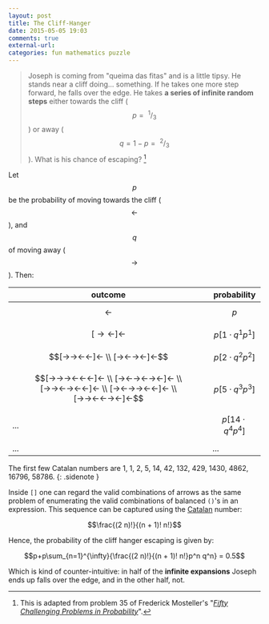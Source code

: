 ```yaml
---
layout: post
title: The Cliff-Hanger
date: 2015-05-05 19:03
comments: true
external-url:
categories: fun mathematics puzzle
---
```


> Joseph is coming from "queima das fitas" and is a little tipsy. He stands near a cliff doing... something. If he takes one more step forward, he falls over the edge. He takes **a series of infinite random steps** either towards the cliff ($$p=~^1/_3$$) or away ($$q=1-p=~^2/_3$$). What is his chance of escaping? [^a]

  [^a]: This is adapted from problem 35 of Frederick Mosteller's "*[Fifty Challenging Problems in Probability](http://www.amazon.com/Challenging-Problems-Probability-Solutions-Mathematics/dp/0486653552)*".

Let $$p$$ be the probability of moving towards the cliff ($$←$$), and $$q$$ of moving away ($$→$$). Then:

| outcome               | probability |
|-----------------------|-------------|
| $$←$$                   | $$p$$         |
| $$[→←]←$$               | $$p[1\cdot q^1p^1]$$ |
| $$[→→←←]← \\ [→←→←]←$$  | $$p[2\cdot q^2p^2]$$         |
| $$[→→→←←←]← \\ [→←→←→←]← \\ [→→←→←←]← \\ [→←→→←←]← \\ [→→←←→←]←$$  | $$p[5\cdot q^3p^3]$$         |
| ... | $$p[14\cdot q^4p^4]$$
| ... | ... |


The first few Catalan numbers are 1, 1, 2, 5, 14, 42, 132, 429, 1430, 4862, 16796, 58786.
{: .sidenote }

Inside `[]` one can regard the valid combinations of arrows as the same problem of enumerating the valid combinations of balanced `()`'s in an expression. This sequence can be captured using the [Catalan](http://en.wikipedia.org/wiki/Catalan_number) number:

$$\frac{(2 n)!}{(n + 1)! n!}$$

Hence, the probability of the cliff hanger escaping is given by:

$$p+p\sum_{n=1}^{\infty}{\frac{(2 n)!}{(n + 1)! n!}p^n q^n} = 0.5$$

Which is kind of counter-intuitive: in half of the **infinite expansions** Joseph ends up falls over the edge, and in the other half, not.
